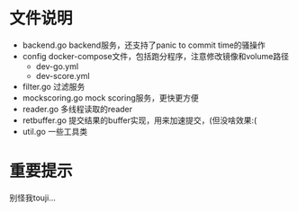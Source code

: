 # 文件说明
- backend.go backend服务，还支持了panic to commit time的骚操作
- config docker-compose文件，包括跑分程序，注意修改镜像和volume路径 
    - dev-go.yml
    - dev-score.yml
- filter.go 过滤服务
- mockscoring.go mock scoring服务，更快更方便
- reader.go 多线程读取的reader
- retbuffer.go 提交结果的buffer实现，用来加速提交，(但没啥效果:(
- util.go 一些工具类
# 重要提示
别怪我touji...